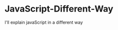                                                            
# JavaScript-Different-Way
I'll explain javaScript in a different way       
  









